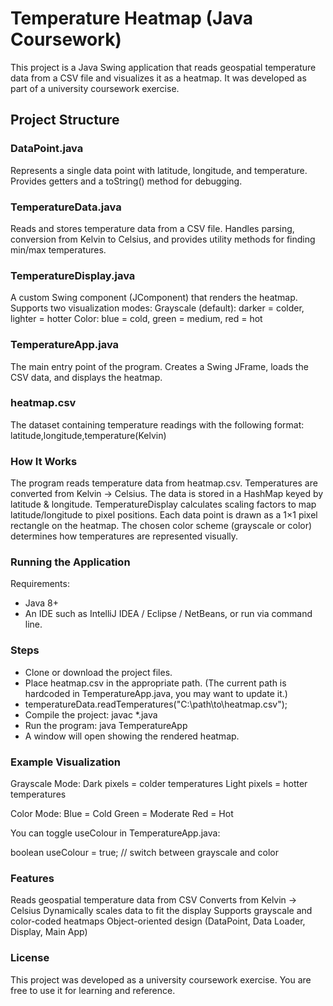 # Temperature Heatmap (Java Coursework)
This project is a Java Swing application that reads geospatial temperature data from a CSV file and visualizes it as a heatmap.
It was developed as part of a university coursework exercise.

## Project Structure
### DataPoint.java
Represents a single data point with latitude, longitude, and temperature.
Provides getters and a toString() method for debugging.

### TemperatureData.java
Reads and stores temperature data from a CSV file.
Handles parsing, conversion from Kelvin to Celsius, and provides utility methods for finding min/max temperatures.

### TemperatureDisplay.java
A custom Swing component (JComponent) that renders the heatmap.
Supports two visualization modes:
Grayscale (default): darker = colder, lighter = hotter
Color: blue = cold, green = medium, red = hot

### TemperatureApp.java
The main entry point of the program.
Creates a Swing JFrame, loads the CSV data, and displays the heatmap.

### heatmap.csv
The dataset containing temperature readings with the following format:
latitude,longitude,temperature(Kelvin)

### How It Works
The program reads temperature data from heatmap.csv.
Temperatures are converted from Kelvin → Celsius.
The data is stored in a HashMap keyed by latitude & longitude.
TemperatureDisplay calculates scaling factors to map latitude/longitude to pixel positions.
Each data point is drawn as a 1×1 pixel rectangle on the heatmap.
The chosen color scheme (grayscale or color) determines how temperatures are represented visually.

### Running the Application
Requirements:
- Java 8+
- An IDE such as IntelliJ IDEA / Eclipse / NetBeans, or run via command line.

### Steps
- Clone or download the project files.
- Place heatmap.csv in the appropriate path.
(The current path is hardcoded in TemperatureApp.java, you may want to update it.)
- temperatureData.readTemperatures("C:\\path\\to\\heatmap.csv");
- Compile the project:
javac *.java
- Run the program:
java TemperatureApp
- A window will open showing the rendered heatmap.

### Example Visualization

Grayscale Mode:
Dark pixels = colder temperatures
Light pixels = hotter temperatures

Color Mode:
Blue = Cold
Green = Moderate
Red = Hot

You can toggle useColour in TemperatureApp.java:

boolean useColour = true; // switch between grayscale and color

### Features
Reads geospatial temperature data from CSV
Converts from Kelvin → Celsius
Dynamically scales data to fit the display
Supports grayscale and color-coded heatmaps
Object-oriented design (DataPoint, Data Loader, Display, Main App)

### License
This project was developed as a university coursework exercise.
You are free to use it for learning and reference.
